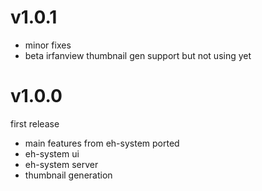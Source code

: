 # v1.0.1
- minor fixes
- beta irfanview thumbnail gen support but not using yet

# v1.0.0
first release

- main features from eh-system ported
- eh-system ui
- eh-system server
- thumbnail generation